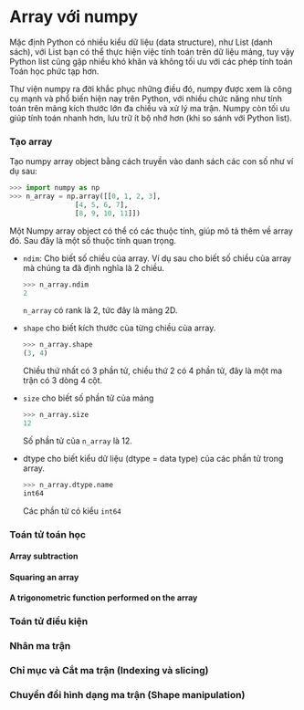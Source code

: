# Array với numpy

Mặc định Python có nhiều kiểu dữ liệu \(data structure\), như List \(danh sách\), với List bạn có thể thực hiện việc tính toán trên dữ liệu mảng, tuy vậy Python list cũng gặp nhiều khó khăn và không tối ưu với các phép tính toán Toán học phức tạp hơn. 

Thư viện numpy ra đời khắc phục những điều đó, numpy được xem là công cụ mạnh và phổ biến hiện nay trên Python, với nhiều chức năng như tính toán trên mảng kích thước lớn đa chiều và xử lý ma trận. Numpy còn tối ưu giúp tính toán nhanh hơn, lưu trữ ít bộ nhớ hơn \(khi so sánh với Python list\).

### Tạo array

Tạo numpy array object bằng cách truyền vào danh sách các con số như ví dụ sau:

```python
>>> import numpy as np
>>> n_array = np.array([[0, 1, 2, 3],
                [4, 5, 6, 7],
                [8, 9, 10, 11]])
```

Một Numpy array object có thể có các thuộc tính, giúp mô tả thêm về array đó. Sau đây là một số thuộc tính quan trọng.

* `ndim`:  Cho biết số chiều của array. Ví dụ sau cho biết số chiều của array mà chúng ta đã định nghĩa là 2 chiều. 

  ```python
  >>> n_array.ndim
  2
  ```

  `n_array` có rank là 2, tức đây là mảng 2D.

* `shape` cho biết kích thước của từng chiều của array.

  ```python
  >>> n_array.shape
  (3, 4)
  ```

  Chiều thứ nhất có 3 phần tử, chiều thứ 2 có 4 phần tử, đây là một ma trận có 3 dòng 4 cột.

* `size` cho biết số phần tử của mảng

  ```python
  >>> n_array.size
  12
  ```

  Số phần tử của `n_array` là 12.

* dtype cho biết kiểu dữ liệu \(dtype = data type\) của các phần tử trong array.

  ```python
  >>> n_array.dtype.name
  int64
  ```

  Các phần tử có kiểu `int64`

### Toán tử toán học

#### Array subtraction

#### Squaring an array

#### A trigonometric function performed on the array

### Toán tử điều kiện

### Nhân ma trận

### Chỉ mục và Cắt ma trận \(Indexing và slicing\)

### Chuyển đổi hình dạng ma trận \(Shape manipulation\)

